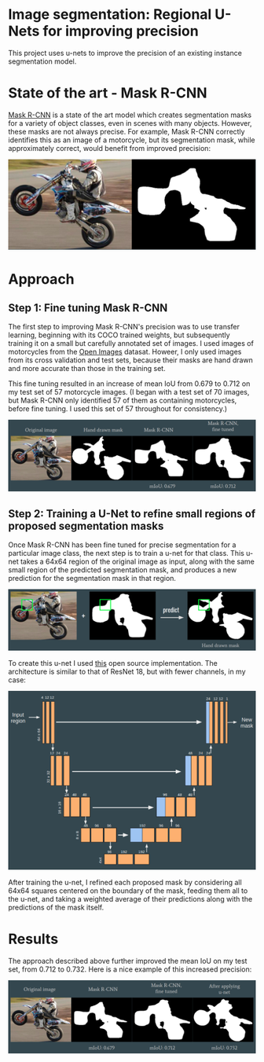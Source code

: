 # Image segmentation: Regional U-Nets for improving precision
This project uses u-nets to improve the precision of an existing instance segmentation model. 

# State of the art - Mask R-CNN
[Mask R-CNN](https://github.com/matterport/Mask_RCNN) is a state of the art model which creates segmentation masks for a variety of object classes, even in scenes with many objects. However, these masks are not always precise. For example, Mask R-CNN correctly identifies this as an image of a motorcycle, but its segmentation mask, while approximately correct, would benefit from improved precision: 

![Motorcycle mask](https://github.com/AlternatingSum/Image-segmentation/blob/master/static/First%20approximation.png?raw=true)

# Approach
## Step 1: Fine tuning Mask R-CNN
The first step to improving Mask R-CNN's precision was to use transfer learning, beginning with its COCO trained weights, but subsequently training it on a small but carefully annotated set of images. I used images of motorcycles from the [Open Images](https://opensource.google/projects/open-images-dataset) datasat. Howeer, I only used images from its cross validation and test sets, because their masks are hand drawn and more accurate than those in the training set. 

This fine tuning resulted in an increase of mean IoU from 0.679 to 0.712 on my test set of 57 motorcycle images. (I began with a test set of 70 images, but Mask R-CNN only identified 57 of them as containing motorcycles, before fine tuning. I used this set of 57 throughout for consistency.)

![Fine tuning](https://github.com/AlternatingSum/Image-segmentation/blob/master/static/Progression%20fine%20tuned.png?raw=true)

## Step 2: Training a U-Net to refine small regions of proposed segmentation masks
Once Mask R-CNN has been fine tuned for precise segmentation for a particular image class, the next step is to train a u-net for that class. This u-net takes a 64x64 region of the original image as input, along with the same small region of the predicted segmentation mask, and produces a new prediction for the segmentation mask in that region. 

![Regional U-Net](https://github.com/AlternatingSum/Image-segmentation/blob/master/static/Regional%20u-net.png?raw=true)

To create this u-net I used [this](https://github.com/karolzak/keras-unet/blob/master/keras_unet/models/custom_unet.py) open source implementation. The architecture is similar to that of ResNet 18, but with fewer channels, in my case: 

![U-Net architecture](https://github.com/AlternatingSum/Image-segmentation/blob/master/static/U-net%20diagram.png?raw=true)

After training the u-net, I refined each proposed mask by considering all 64x64 squares centered on the boundary of the mask, feeding them all to the u-net, and taking a weighted average of their predictions along with the predictions of the mask itself. 

# Results
The approach described above further improved the mean IoU on my test set, from 0.712 to 0.732. Here is a nice example of this increased precision: 

![Post u-net](https://github.com/AlternatingSum/Image-segmentation/blob/master/static/After%20u-net.png?raw=true)
